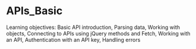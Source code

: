 # APIs_Basic

Learning objectives:
Basic API introduction, Parsing data, Working with objects, Connecting to APIs using jQuery methods and Fetch, Working with an API, Authentication with an API key, Handling errors
